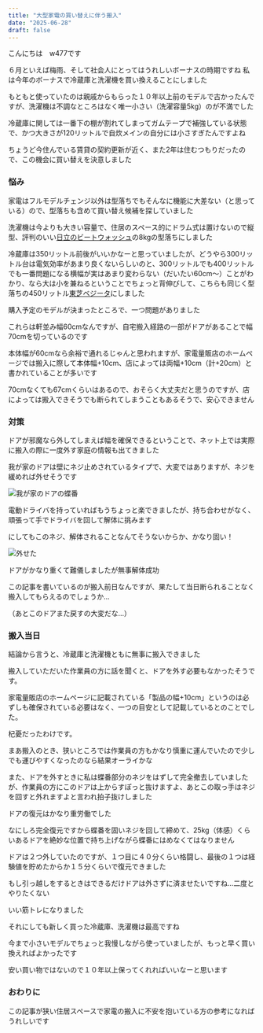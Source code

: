 ```yaml
---
title: "大型家電の買い替えに伴う搬入"
date: "2025-06-28"
draft: false
---
```


こんにちは　w477です

６月といえば梅雨、そして社会人にとってはうれしいボーナスの時期ですね
私は今年のボーナスで冷蔵庫と洗濯機を買い換えることにしました

もともと使っていたのは親戚からもらった１０年以上前のモデルで古かったんですが、洗濯機は不調なところはなく唯一小さい（洗濯容量5kg）のが不満でした

冷蔵庫に関しては一番下の棚が割れてしまってガムテープで補強している状態で、かつ大きさが120リットルで自炊メインの自分には小さすぎたんですよね

ちょうど今住んでいる賃貸の契約更新が近く、また2年は住むつもりだったので、この機会に買い替えを決意しました

### 悩み
家電はフルモデルチェンジ以外は型落ちでもそんなに機能に大差ない（と思っている）ので、型落ちも含めて買い替え候補を探していました

洗濯機は今よりも大きい容量で、住居のスペース的にドラム式は置けないので縦型、評判のいい[日立のビートウォッシュ](https://kadenfan.hitachi.co.jp/wash/lineup/bw-v80k/)の8kgの型落ちにしました

冷蔵庫は350リットル前後がいいかなーと思っていましたが、どうやら300リットル台は電気効率があまり良くないらしいのと、300リットルでも400リットルでも一番問題になる横幅が実はあまり変わらない（だいたい60cm〜）ことがわかり、なら大は小を兼ねるということでちょっと背伸びして、こちらも同じく型落ちの450リットル[東芝ベジータ](https://www.toshiba-lifestyle.com/jp/refrigerators/gr-w450gt/)にしました

購入予定のモデルが決まったところで、一つ問題がありました

これらは軒並み幅60cmなんですが、自宅搬入経路の一部がドアがあることで幅70cmを切っているのです

本体幅が60cmなら余裕で通れるじゃんと思われますが、家電量販店のホームページでは搬入に際して本体幅+10cm、店によっては両幅+10cm（計+20cm）と書かれていることが多いです

70cmなくても67cmくらいはあるので、おそらく大丈夫だと思うのですが、店によっては搬入できそうでも断られてしまうこともあるそうで、安心できません


### 対策
ドアが邪魔なら外してしまえば幅を確保できるということで、ネット上では実際に搬入の際に一度外す家庭の情報も出てきました

我が家のドアは壁にネジ止めされているタイプで、大変ではありますが、ネジを緩めれば外せそうです

![我が家のドアの蝶番](/images/2025/06/buyhugeelectronics/door.JPG)

電動ドライバを持っていればもうちょっと楽できましたが、持ち合わせがなく、頑張って手でドライバを回して解体に挑みます

にしてもこのネジ、解体されることなんてそうないからか、かなり固い！

![外せた](/images/2025/06/buyhugeelectronics/undoor.JPG)

ドアがかなり重くて難儀しましたが無事解体成功

この記事を書いているのが搬入前日なんですが、果たして当日断られることなく搬入してもらえるのでしょうか...

（あとこのドアまた戻すの大変だな...）


### 搬入当日
結論から言うと、冷蔵庫と洗濯機ともに無事に搬入できました

搬入していただいた作業員の方に話を聞くと、ドアを外す必要もなかったそうです。

家電量販店のホームページに記載されている「製品の幅+10cm」というのは必ずしも確保されている必要はなく、一つの目安として記載しているとのことでした。

杞憂だったわけです。

まあ搬入のとき、狭いところでは作業員の方もかなり慎重に運んでいたので少しでも運びやすくなったのなら結果オーライかな

また、ドアを外すときに私は蝶番部分のネジをはずして完全撤去していましたが、作業員の方にこのドアは上からすぽっと抜けますよ、あとこの取っ手はネジを回すと外れますよと言われ拍子抜けしました

ドアの復元はかなり重労働でした

なにしろ完全復元ですから蝶番を固いネジを回して締めて、25kg（体感）くらいあるドアを絶妙な位置で持ち上げながら蝶番にはめなくてはなりません

ドアは２つ外していたのですが、１つ目に４０分くらい格闘し、最後の１つは経験値を貯めたからか１５分くらいで復元できました

もし引っ越しをするときはできるだけドアは外さずに済ませたいですね...二度とやりたくない

いい筋トレになりました

それにしても新しく買った冷蔵庫、洗濯機は最高ですね

今まで小さいモデルでちょっと我慢しながら使っていましたが、もっと早く買い換えればよかったです

安い買い物ではないので１０年以上保ってくれればいいなーと思います


### おわりに
この記事が狭い住居スペースで家電の搬入に不安を抱いている方の参考になればうれしいです